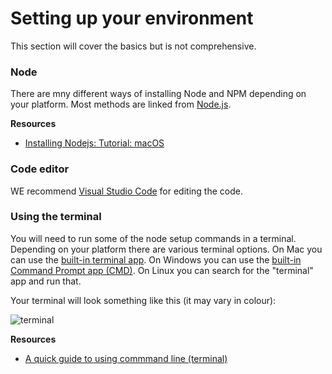 # Setting up your environment

This section will cover the basics but is not comprehensive.

### Node

There are mny different ways of installing Node and NPM depending on your platform. Most methods are linked from [Node.js](https://nodejs.org/).

**Resources**

- [Installing Nodejs: Tutorial: macOS](https://nodesource.com/blog/installing-nodejs-tutorial-mac-os-x/)

### Code editor

WE recommend [Visual Studio Code](https://code.visualstudio.com/) for editing the code.

### Using the terminal

You will need to run some of the node setup commands in a terminal. Depending on your platform there are various terminal options. On Mac you can use the [built-in terminal app](https://www.howtogeek.com/682770/how-to-open-the-terminal-on-a-mac/). On Windows you can use the [built-in Command Prompt app (CMD)](https://www.webucator.com/article/how-to-run-a-nodejs-application-on-windows/). On Linux you can search for the "terminal" app and run that.

Your terminal will look something like this (it may vary in colour):

![terminal](/public/images/terminal.png)

**Resources**

- [A quick guide to using commmand line (terminal)](https://towardsdatascience.com/a-quick-guide-to-using-command-line-terminal-96815b97b955)
